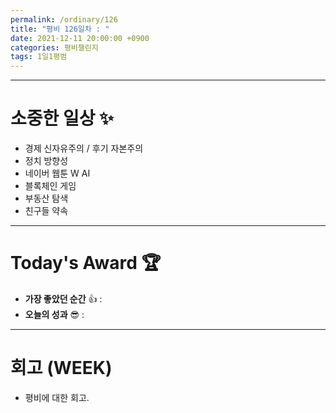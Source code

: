 ```yaml
---
permalink: /ordinary/126
title: "평비 126일차 : "
date: 2021-12-11 20:00:00 +0900
categories: 평비챌린지
tags: 1일1평범
---
```


---
# 소중한 일상 ✨
- 경제 신자유주의 / 후기 자본주의
- 정치 방향성
- 네이버 웹툰 W AI
- 블록체인 게임
- 부동산 탐색
- 친구들 약속

---
# Today's Award 🏆
- **가장 좋았던 순간** 👍 : 
- **오늘의 성과** 😎 : 

---
# 회고 (WEEK)
- 평비에 대한 회고.